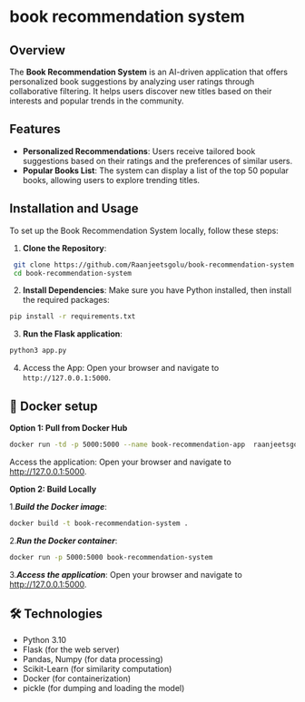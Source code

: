 # book recommendation system

## Overview

The **Book Recommendation System** is an AI-driven application that offers personalized book suggestions by analyzing user ratings through collaborative filtering. It helps users discover new titles based on their interests and popular trends in the community.

## Features

- **Personalized Recommendations**: Users receive tailored book suggestions based on their ratings and the preferences of similar users.
- **Popular Books List**: The system can display a list of the top 50 popular books, allowing users to explore trending titles.

## Installation and Usage 

To set up the Book Recommendation System locally, follow these steps:

1. **Clone the Repository**:
```bash
 git clone https://github.com/Raanjeetsgolu/book-recommendation-system.git
 cd book-recommendation-system
```

2. **Install Dependencies**:
Make sure you have Python installed, then install the required packages:

```bash
pip install -r requirements.txt
```
3. **Run the Flask application**:
```bash
python3 app.py
```

4. Access the App: Open your browser and navigate to `http://127.0.0.1:5000`.

## 🐳 Docker setup


**Option 1: Pull from Docker Hub**

```bash
docker run -td -p 5000:5000 --name book-recommendation-app  raanjeetsgolu/book-recommendation-app:3.0-1
```
Access the application: Open your browser and navigate to http://127.0.0.1:5000.

**Option 2: Build Locally**


1.***Build the Docker image***:

```bash
docker build -t book-recommendation-system .
  ```
2.***Run the Docker container***:
   ```bash
docker run -p 5000:5000 book-recommendation-system
   ```
3.***Access the application***:
 Open your browser and navigate to http://127.0.0.1:5000.

## 🛠 Technologies

+ Python 3.10
+ Flask (for the web server)
+ Pandas, Numpy (for data processing)
+ Scikit-Learn (for similarity computation)
+ Docker (for containerization)
+ pickle (for dumping and loading the model)
